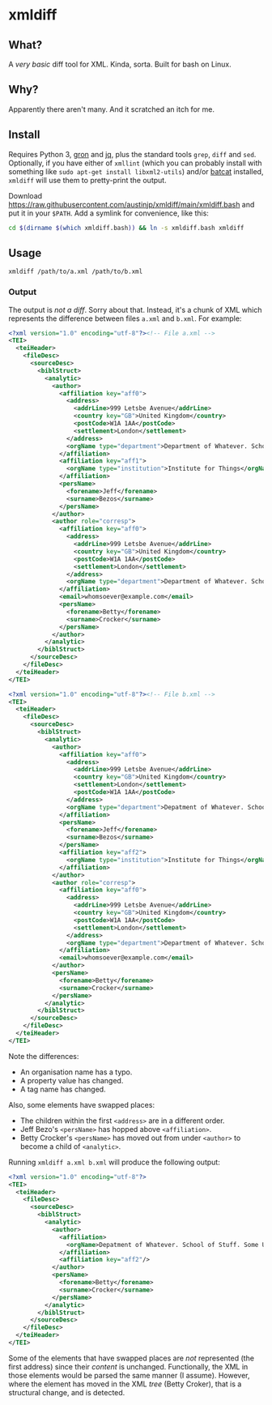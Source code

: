 # xmldiff

## What?

A *very basic* diff tool for XML. Kinda, sorta. Built for bash on Linux.

## Why?

Apparently there aren't many. And it scratched an itch for me.

## Install

Requires Python 3, [gron](https://github.com/tomnomnom/gron) and [jq](https://stedolan.github.io/jq/), plus the standard tools `grep`, `diff` and `sed`. Optionally, if you have either of `xmllint` (which you can probably install with something like `sudo apt-get install libxml2-utils`) and/or [batcat](https://github.com/sharkdp/bat) installed, `xmldiff` will use them to pretty-print the output.

Download <https://raw.githubusercontent.com/austinjp/xmldiff/main/xmldiff.bash> and put it in your `$PATH`. Add a symlink for convenience, like this:

```sh
cd $(dirname $(which xmldiff.bash)) && ln -s xmldiff.bash xmldiff
```

## Usage

```
xmldiff /path/to/a.xml /path/to/b.xml
```

### Output

The output is *not a diff*. Sorry about that. Instead, it's a chunk of XML which represents the difference between files `a.xml` and `b.xml`. For example:

```xml
<?xml version="1.0" encoding="utf-8"?><!-- File a.xml -->
<TEI>
  <teiHeader>
    <fileDesc>
      <sourceDesc>
        <biblStruct>
          <analytic>
            <author>
              <affiliation key="aff0">
                <address>
                  <addrLine>999 Letsbe Avenue</addrLine>
                  <country key="GB">United Kingdom</country>
                  <postCode>W1A 1AA</postCode>
                  <settlement>London</settlement>
                </address>
                <orgName type="department">Department of Whatever. School of Stuff. Some University. Some City.</orgName>
              </affiliation>
              <affiliation key="aff1">
                <orgName type="institution">Institute for Things</orgName>
              </affiliation>
              <persName>
                <forename>Jeff</forename>
                <surname>Bezos</surname>
              </persName>
            </author>
            <author role="corresp">
              <affiliation key="aff0">
                <address>
                  <addrLine>999 Letsbe Avenue</addrLine>
                  <country key="GB">United Kingdom</country>
                  <postCode>W1A 1AA</postCode>
                  <settlement>London</settlement>
                </address>
                <orgName type="department">Department of Whatever. School of Stuff. Some University. Some City.</orgName>
              </affiliation>
              <email>whomsoever@example.com</email>
              <persName>
                <forename>Betty</forename>
                <surname>Crocker</surname>
              </persName>
            </author>
          </analytic>
        </biblStruct>
      </sourceDesc>
    </fileDesc>
  </teiHeader>
</TEI>
```

```xml
<?xml version="1.0" encoding="utf-8"?><!-- File b.xml -->
<TEI>
  <teiHeader>
    <fileDesc>
      <sourceDesc>
        <biblStruct>
          <analytic>
            <author>
              <affiliation key="aff0">
                <address>
                  <addrLine>999 Letsbe Avenue</addrLine>
                  <country key="GB">United Kingdom</country>
                  <settlement>London</settlement>
                  <postCode>W1A 1AA</postCode>
                </address>
                <orgName type="department">Depatment of Whatever. School of Stuff. Some University. Some City.</orgName>
              </affiliation>
              <persName>
                <forename>Jeff</forename>
                <surname>Bezos</surname>
              </persName>
              <affiliation key="aff2">
                <orgName type="institution">Institute for Things</orgName>
              </affiliation>
            </author>
            <author role="corresp">
              <affiliation key="aff0">
                <address>
                  <addrLine>999 Letsbe Avenue</addrLine>
                  <country key="GB">United Kingdom</country>
                  <postCode>W1A 1AA</postCode>
                  <settlement>London</settlement>
                </address>
                <orgName type="department">Department of Whatever. School of Stuff. Some University. Some City.</orgName>
              </affiliation>
              <email>whomsoever@example.com</email>
            </author>
            <persName>
              <forename>Betty</forename>
              <surname>Crocker</surname>
            </persName>
          </analytic>
        </biblStruct>
      </sourceDesc>
    </fileDesc>
  </teiHeader>
</TEI>
```

Note the differences:

  - An organisation name has a typo.
  - A property value has changed.
  - A tag name has changed.

Also, some elements have swapped places:

  - The children within the first `<address>` are in a different order.
  - Jeff Bezo's `<persName>` has hopped above `<affiliation>`.
  - Betty Crocker's `<persName>` has moved out from under `<author>` to become a child of `<analytic>`.

Running `xmldiff a.xml b.xml` will produce the following output:

```xml
<?xml version="1.0" encoding="utf-8"?>
<TEI>
  <teiHeader>
    <fileDesc>
      <sourceDesc>
        <biblStruct>
          <analytic>
            <author>
              <affiliation>
                <orgName>Depatment of Whatever. School of Stuff. Some University. Some City.</orgName>
              </affiliation>
              <affiliation key="aff2"/>
            </author>
            <persName>
              <forename>Betty</forename>
              <surname>Crocker</surname>
            </persName>
          </analytic>
        </biblStruct>
      </sourceDesc>
    </fileDesc>
  </teiHeader>
</TEI>
```

Some of the elements that have swapped places are *not* represented (the first address) since their *content* is unchanged. Functionally, the XML in those elements would be parsed the same manner (I assume). However, where the element has moved in the XML *tree* (Betty Croker), that is a structural change, and is detected.
